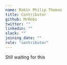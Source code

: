 ```yaml
---
name: Robin Philip Thomas
title: Contributor
github: MrRobz
twitter: ""
linkedin: ""
slack: ""
joining_date: ""
role: "contributor"
---
```


Still waiting for this
